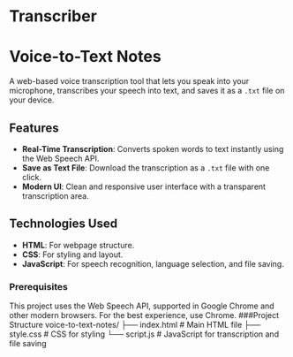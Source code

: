 # Transcriber
# Voice-to-Text Notes

A web-based voice transcription tool that lets you speak into your microphone, transcribes your speech into text, and saves it as a `.txt` file on your device.

## Features

- **Real-Time Transcription**: Converts spoken words to text instantly using the Web Speech API.
- **Save as Text File**: Download the transcription as a `.txt` file with one click.
- **Modern UI**: Clean and responsive user interface with a transparent transcription area.

## Technologies Used

- **HTML**: For webpage structure.
- **CSS**: For styling and layout.
- **JavaScript**: For speech recognition, language selection, and file saving.


### Prerequisites

This project uses the Web Speech API, supported in Google Chrome and other modern browsers. For the best experience, use Chrome.
###Project Structure
voice-to-text-notes/
├── index.html         # Main HTML file
├── style.css          # CSS for styling
└── script.js          # JavaScript for transcription and file saving

